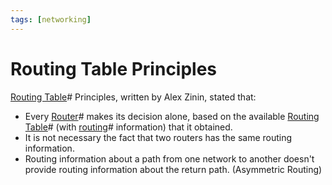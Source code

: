 ```yaml
---
tags: [networking]
---
```


# Routing Table Principles

[Routing Table](202210112056.md)# Principles, written by Alex Zinin, stated
that:
- Every [Router](202207061800.md)# makes its decision alone, based on the
  available [Routing Table](202210112056.md)# (with [routing](202207061815.md)#
  information) that it obtained.
- It is not necessary the fact that two routers has the same routing
  information.
- Routing information about a path from one network to another doesn't provide
  routing information about the return path. (Asymmetric Routing)

